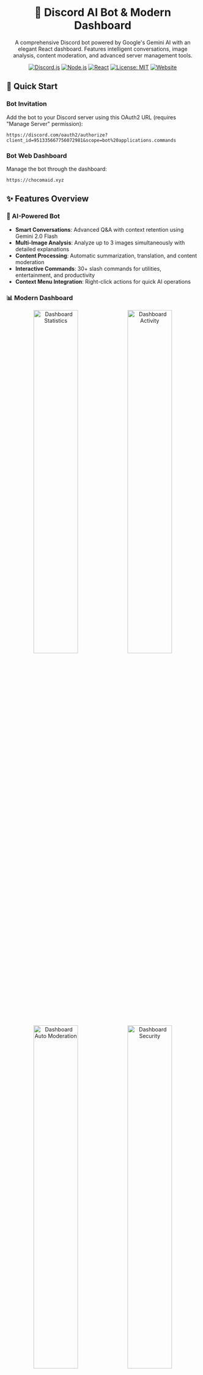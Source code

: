 <div align="center">

# 🤖 Discord AI Bot & Modern Dashboard

A comprehensive Discord bot powered by Google's Gemini AI with an elegant React dashboard. Features intelligent conversations, image analysis, content moderation, and advanced server management tools.

[![Discord.js](https://img.shields.io/badge/discord.js-v14.21.0-blue.svg)](https://discord.js.org/)
[![Node.js](https://img.shields.io/badge/node.js-16.9.0+-green.svg)](https://nodejs.org/)
[![React](https://img.shields.io/badge/react-18.3.1-blue.svg)](https://reactjs.org/)
[![License: MIT](https://img.shields.io/badge/License-MIT-yellow.svg)](LICENSE)
[![Website](https://img.shields.io/badge/website-chocomaid.xyz-ff69b4.svg)](https://chocomaid.xyz)

</div>

## 🚀 Quick Start

### Bot Invitation
Add the bot to your Discord server using this OAuth2 URL (requires "Manage Server" permission):

```
https://discord.com/oauth2/authorize?client_id=951335667756072981&scope=bot%20applications.commands
```

### Bot Web Dashboard
Manage the bot through the dashboard:

```
https://chocomaid.xyz
```

## ✨ Features Overview

### 🤖 AI-Powered Bot
- **Smart Conversations**: Advanced Q&A with context retention using Gemini 2.0 Flash
- **Multi-Image Analysis**: Analyze up to 3 images simultaneously with detailed explanations
- **Content Processing**: Automatic summarization, translation, and content moderation
- **Interactive Commands**: 30+ slash commands for utilities, entertainment, and productivity
- **Context Menu Integration**: Right-click actions for quick AI operations

### 📊 Modern Dashboard

<div align="center">
  <img src="https://chocomaid.xyz/images/dashboard/dashboard_statistics.png" alt="Dashboard Statistics" width="48%">
  <img src="https://chocomaid.xyz/images/dashboard/dashboard_activity.png" alt="Dashboard Activity" width="48%">
</div>

<div align="center">
  <img src="https://chocomaid.xyz/images/dashboard/dashboard_automod.png" alt="Dashboard Auto Moderation" width="48%">
  <img src="https://chocomaid.xyz/images/dashboard/dashboard_security.png" alt="Dashboard Security" width="48%">
</div>

<p align="center">
  <em>Dashboard overview showing statistics, activity monitoring, auto-moderation settings, and security features</em>
</p>

- **OAuth2 Integration**: Secure Discord login with guild management
- **Real-time Management**: Live auto-response configuration and testing
- **Intuitive UI**: Glass-morphism design with dark/light theme support
- **Advanced Tools**: Regex tester, bulk operations, and analytics dashboard
- **Comprehensive Moderation**: Full suite of moderation tools and configuration

### 🛡️ Advanced Moderation System

<div align="center">
  <img src="https://chocomaid.xyz/images/dashboard/moderation.png" alt="Moderation Dashboard" width="70%">
</div>

<p align="center">
  <em>Comprehensive moderation dashboard with real-time controls and configuration options</em>
</p>

- **🚪 Welcome System**: Customizable welcome messages, cards, and auto-role assignment
- **🤖 Auto Moderation**: Spam detection, content filtering, link security with VirusTotal/SafeBrowsing integration
- **👥 Role Management**: Reaction roles, self-assignable roles, and permission management
- **📊 XP & Leveling**: Message-based progression system with rewards and leaderboards
- **📅 Scheduled Messages**: Automated announcements with cron-based scheduling
- **📋 Audit Logging**: Comprehensive activity tracking and moderation logs
- **🛡️ Anti-Raid Protection**: Real-time raid detection and automated response system

### 🛠️ Core Capabilities
- **Modular Architecture**: Clean, maintainable codebase with proper separation of concerns
- **Rate Limiting**: Built-in protection against spam and abuse
- **Error Handling**: Comprehensive error tracking and graceful failure recovery
- **Real-time Updates**: Live configuration changes without bot restart

## 🌐 Multi-Language Support (i18n)

The bot dashboard features comprehensive internationalization support with **7 languages** available:

### 🗣️ Supported Languages
- **English (en)** - Default language
- **Indonesian (id)** - Bahasa Indonesia  
- **Spanish (es)** - Español
- **French (fr)** - Français
- **German (de)** - Deutsch
- **Japanese (ja)** - 日本語
- **Chinese Traditional (cn)** - 繁體中文

### 🎯 Language Features
- **Instant Switching**: Real-time language changes without page reload
- **Persistent Preference**: Language choice saved across browser sessions
- **Auto-Detection**: Automatically detects browser language on first visit
- **Fallback System**: Graceful fallback to English for missing translations
- **Complete Coverage**: All UI elements, buttons, forms, and messages translated

### 🔧 Dashboard Localization
The dashboard provides full translation coverage for:

| Feature Category | Translation Coverage |
|------------------|---------------------|
| **Navigation & Menus** | Complete interface navigation and menu items |
| **Settings Panels** | All configuration options and descriptions |
| **Moderation Tools** | Auto-mod rules, anti-raid settings, audit logs |
| **XP & Leveling** | Experience system and leaderboard interface |
| **Role Management** | Reaction roles and permission configuration |
| **Scheduled Messages** | Automation and scheduling interface |
| **Error Messages** | User-friendly error descriptions and tooltips |
| **Forms & Validation** | Input labels, placeholders, and validation messages |

### 🎨 Language Selector
<div align="center">
  <img src="https://chocomaid.xyz/images/dashboard/language_selector.png" alt="Language Selector" width="40%">
</div>

<p align="center">
  <em>Language selector dropdown available in the dashboard navbar for instant switching</em>
</p>

### 🚀 Advanced Translation Features

#### Smart Interpolation
Support for dynamic content with variable substitution:
```javascript
// Example: "Welcome back, {{username}}!"
t('welcome', { username: 'John' })
// Result: "Welcome back, John!" (English)
// Result: "Selamat datang kembali, John!" (Indonesian)
```

#### Contextual Translations
Separate translations for different contexts:
```json
{
  "buttons": {
    "save": "Save"
  },
  "messages": {
    "save": "Your changes have been saved"
  }
}
```

#### Date & Time Localization
Automatic formatting for dates and timestamps based on selected language:
- **Time Format**: 24-hour vs 12-hour (AM/PM) based on locale
- **Date Format**: DD/MM/YYYY vs MM/DD/YYYY based on region
- **Relative Time**: "2 hours ago" properly localized

### 🔄 Language Detection Priority
1. **User Preference** - Previously saved language choice
2. **Browser Language** - Automatic detection from navigator.language
3. **Default Fallback** - English as the default language

### 📊 Translation Statistics
- **7 languages** fully supported
- **500+ translation keys** covering all interface elements
- **99% coverage** across all dashboard features
- **Real-time switching** with no performance impact

## ⚙️ Technology Stack

### Backend
- **Runtime**: Node.js 16.9.0+
- **Framework**: Discord.js v14.21.0
- **AI Engine**: Google Generative AI (Gemini 2.0 Flash)
- **Database**: MongoDB 6.x / MySQL 8.x support
- **API**: Express.js 5.x with CORS and rate limiting

### Frontend
- **Framework**: React 18.3.1 with modern hooks
- **Build Tool**: Vite 5.x for fast development
- **Styling**: Bootstrap 5.3.3 + Custom CSS
- **Charts**: Highcharts for analytics visualization
- **Tables**: DataTables.net for advanced data management

### Development & Deployment
- **Package Manager**: npm with workspace support
- **Version Control**: Git with conventional commits
- **Environment**: dotenv for configuration management
- **Security**: JWT authentication with auto-rotation

## 📋 Available Commands

### 🎯 Core Commands

<div align="center">
  <img src="https://chocomaid.xyz/images/dashboard/commands_list.png" alt="Commands List" width="60%">
</div>

<p align="center">
  <em>Interactive commands interface showing all available bot commands and their usage</em>
</p>

| Command | Description | Usage |
|---------|-------------|--------|
| `/ping` | Check bot responsiveness | `/ping` |
| `/help` | Interactive help system | `/help [category]` |
| `/whoami` | Display user information | `/whoami` |
| `/uptime` | Show bot uptime statistics | `/uptime` |
| `/user info` | Get detailed user information | `/user info [target:<@user>]` |
| `/echo` | Echo back text | `/echo text:<message>` |

### 🤖 AI & Intelligence
| Command | Description | Usage |
|---------|-------------|--------|
| `/ask` | Ask Gemini AI anything with caching | `/ask prompt:<your question>` |
| `/askfollow` | Continue conversation with context | `/askfollow prompt:<follow-up>` |
| `/explain_image` | Analyze 1-3 images with AI | `/explain_image image:<file> [prompt]` |
| `/summarize` | Summarize recent chat messages | `/summarize [count:30]` |
| `/translate` | Translate text to any language | `/translate text:<text> target:<language>` |

### 🗳️ Interactive Features
| Command | Description | Usage |
|---------|-------------|--------|
| `/poll create` | Create interactive button polls | `/poll create question:<q> options:<a,b,c>` |
| `/poll results` | View detailed poll results | `/poll results id:<pollId>` |
| `/remind` | Set personal reminders | `/remind minutes:<n> text:<message>` |
| `/autoreply` | Manage auto-responses | `/autoreply [enable/disable]` |

### 🛡️ Moderation & Management
| Command | Description | Usage |
|---------|-------------|--------|
| `/antiraid status` | View anti-raid protection status | `/antiraid status` |
| `/antiraid toggle` | Enable/disable anti-raid protection | `/antiraid toggle enabled:<true/false>` |
| `/automod list` | List all automod rules | `/automod list` |
| `/automod info` | Get detailed rule information | `/automod info id:<rule_id>` |
| `/automod toggle` | Enable/disable automod rule | `/automod toggle id:<rule_id> enabled:<true/false>` |
| `/audit` | View audit logging information | `/audit [settings]` |
| `/welcome preview` | Preview welcome message settings | `/welcome preview` |
| `/welcome toggle` | Enable/disable welcome system | `/welcome toggle enabled:<true/false>` |
| `/scheduler list` | List all scheduled messages | `/scheduler list` |
| `/scheduler info` | Get scheduled message details | `/scheduler info id:<message_id>` |
| `/scheduler enable` | Enable scheduled message | `/scheduler enable id:<message_id>` |
| `/scheduler disable` | Disable scheduled message | `/scheduler disable id:<message_id>` |
| `/scheduler run` | Manually run scheduled message | `/scheduler run id:<message_id>` |
| `/role` | Manage self-assignable roles | `/role add/remove/list/info <role_name>` |

### 📊 XP & Leveling System
| Command | Description | Usage |
|---------|-------------|--------|
| `/xp check` | Check your or another user's XP and level | `/xp check [user:<@user>]` |
| `/xp leaderboard` | Show the server XP leaderboard | `/xp leaderboard [limit:<1-25>]` |
| `/level` | Alternative level check command | `/level [user:<@user>]` |
| `/rank` | Show user's rank in the server | `/rank [user:<@user>]` |
| `/leaderboard` | Show top users by XP | `/leaderboard [limit:<number>]` |
| `/xp-admin` | Admin commands for XP management | `/xp-admin [add/remove/set] [user] [amount]` |

### 🧮 Utilities & Tools
| Command | Description | Usage |
|---------|-------------|--------|
| `/math` | Perform mathematical calculations | `/math add/sub/mul/div a:<n> b:<n>` |
| `/meme` | Generate or fetch memes | `/meme [category]` |

### 📺 Media Integration
| Command | Description | Usage |
|---------|-------------|--------|
| `/twitchstats` | Get Twitch channel statistics | `/twitchstats [channel]` |
| `/twitchdebug` | Debug Twitch integration | `/twitchdebug` |
| `/ytstats` | YouTube channel statistics | `/ytstats [channel]` |
| `/ytwatch` | YouTube monitoring tools | `/ytwatch [action]` |
| `/ytdebug` | Debug YouTube integration | `/ytdebug` |

### 🖱️ Context Menu Actions
Right-click on messages to access:
- **Explain Image** - Analyze images in the message with AI
- **Summarize** - Summarize conversation context
- **Translate** - Auto-detect and translate content

### Required Permissions
The bot requires the following Discord permissions:
- `Send Messages`
- `Use Slash Commands`
- `Embed Links`
- `Attach Files`
- `Read Message History`
- `Add Reactions`
- `Manage Messages` (for polls and moderation)

## 📚 Documentation

### 🛡️ Moderation System Documentation
The bot includes a comprehensive moderation system with detailed documentation for each feature:

| Feature | Documentation | Description |
|---------|---------------|-------------|
| **🚪 Welcome System** | [docs/WELCOME_SYSTEM.md](docs/WELCOME_SYSTEM.md) | Customizable welcome messages, cards, and auto-role assignment |
| **🤖 Auto Moderation** | [docs/AUTOMOD_SYSTEM.md](docs/AUTOMOD_SYSTEM.md) | Spam detection, content filtering, and security integration |
| **👥 Role Management** | [docs/ROLE_MANAGEMENT.md](docs/ROLE_MANAGEMENT.md) | Reaction roles, self-assignable roles, and permission management |
| **📊 XP & Leveling** | [docs/XP_LEVELING.md](docs/XP_LEVELING.md) | Experience points system with rewards and progression |
| **📅 Scheduled Messages** | [docs/SCHEDULER.md](docs/SCHEDULER.md) | Automated announcements with cron-based scheduling |
| **📋 Audit Logging** | [docs/AUDIT_LOGGING.md](docs/AUDIT_LOGGING.md) | Comprehensive activity tracking and moderation logs |
| **🛡️ Anti-Raid Protection** | [docs/ANTI_RAID_SYSTEM.md](docs/ANTI_RAID_SYSTEM.md) | Real-time raid detection and automated response |
| **📖 Moderation Overview** | [docs/MODERATION_OVERVIEW.md](docs/MODERATION_OVERVIEW.md) | Complete overview of all moderation features |

### 🔧 Key Features
- **Dashboard Configuration**: All features configurable via web dashboard
- **Real-time Updates**: Configuration changes apply immediately
- **Security Integration**: VirusTotal and Google Safe Browsing API integration
- **Performance Optimized**: Efficient caching and database optimization
- **Comprehensive Logging**: Full audit trail for all moderation actions


## 🖼️ AI Image Analysis

### Context Menu (Recommended)
Right-click (mobile: long press) on any message containing images → Apps → **Explain Image**. This method guarantees accurate image capture and analysis.

### Slash Command Method
Use `/explain_image` with up to 3 image attachments:

1. **Single Image**: `/explain_image image:<file>` 
2. **Multiple Images**: `/explain_image image:<file1> image2:<file2> image3:<file3>`
3. **With Custom Prompt**: `/explain_image image:<file> prompt:<specific question>`

### Features
- **Multi-Image Support**: Analyze up to 3 images simultaneously
- **Smart Re-upload**: Automatically handles large images (skips >8MB)
- **Detailed Analysis**: Comprehensive explanations with context
- **Embed Integration**: Clean presentation with image previews

## 🤖 AI Integration

### Gemini 2.0 Flash Integration
- **Model**: Latest Gemini 2.0 Flash for optimal performance
- **Context Retention**: Maintains conversation history for follow-up questions
- **Error Handling**: Exponential backoff with up to 3 retry attempts
- **Memory Management**: Intelligent prompt caching (3-minute duration)
- **Safety Features**: Content filtering and response validation

### Conversation Features
- **Contextual Follow-ups**: Use `/askfollow` to continue conversations
- **Smart Chunking**: Automatically splits long responses for readability
- **Multi-modal Input**: Combine text and images in single queries
- **Language Support**: Automatic language detection and translation

### Performance Optimizations
- **Caching**: In-memory prompt cache for faster responses
- **Rate Limiting**: Built-in protection against API abuse
- **Async Processing**: Non-blocking operations for better responsiveness

## 🛡️ Moderation Dashboard Features

### Advanced Moderation Tools
- **Real-time Configuration**: All moderation features configurable via dashboard
- **Anti-Raid Protection**: Automated raid detection with configurable thresholds
- **Auto Moderation**: Content filtering with VirusTotal and Google Safe Browsing integration
- **Welcome System**: Customizable welcome messages with card generation
- **Role Management**: Reaction roles and self-assignable role systems
- **XP & Leveling**: Comprehensive progression system with rewards
- **Scheduled Messages**: Cron-based automated announcements
- **Audit Logging**: Full activity tracking and moderation logs

### Security Features
- **Link Scanning**: Real-time URL security scanning with external APIs
- **Phishing Protection**: Advanced phishing detection and prevention
- **Spam Detection**: Multi-layered spam detection algorithms
- **Content Filtering**: Custom word and pattern filtering
- **Account Analysis**: New member screening and risk assessment

## 🛠️ Comprehensive Moderation System

### Core Moderation Features

#### 🚪 Welcome System
- Customizable welcome messages with variable support
- Automatic welcome card generation with user avatars
- Auto-role assignment for new members
- Direct message welcoming capabilities
- Channel-specific announcement configuration

#### 🤖 Auto Moderation
- **Spam Detection**: Message frequency and content analysis
- **Content Filtering**: Custom word and pattern filtering with regex support
- **Link Security**: Real-time URL scanning with VirusTotal and Google Safe Browsing
- **Caps Lock Control**: Configurable uppercase text limits
- **Mention Protection**: Prevent @everyone/@here abuse and mass mentions
- **Invite Link Filtering**: Block unauthorized Discord invites

#### 🛡️ Anti-Raid Protection
- **Real-time Monitoring**: Join rate and account age analysis
- **Automated Response**: Configurable actions (kick, ban, timeout, lockdown)
- **Suspicious Account Detection**: Multi-factor risk assessment
- **Grace Period Monitoring**: New member behavior tracking
- **Bypass Roles**: Exempt trusted users from protection

#### 📊 XP & Leveling System
- **Message-based XP**: Earn experience points from chat activity
- **Voice Channel XP**: Gain XP for time spent in voice channels
- **Level Progression**: Customizable leveling curves and requirements
- **Role Rewards**: Automatic role assignment at specific levels
- **Leaderboards**: Server-wide and time-based rankings
- **Anti-Gaming**: Cooldowns and duplicate message prevention

#### 👥 Role Management
- **Reaction Roles**: Assign roles via emoji reactions
- **Self-Assignable Roles**: `/role` command for user role management
- **Role Categories**: Organize roles by type (color, interest, access)
- **Permission Sync**: Automatic permission management
- **Role Menus**: Interactive dropdown and button interfaces

#### 📅 Scheduled Messages
- **Cron-based Scheduling**: Flexible timing with cron expressions
- **Multiple Formats**: Text, embed, and rich content support
- **Variable Support**: Dynamic content with server and user variables
- **Time Zone Handling**: Global and per-message timezone configuration
- **Manual Execution**: Test and run messages on demand

#### 📋 Audit Logging
- **Comprehensive Tracking**: Message, member, and server changes
- **Multiple Log Channels**: Separate channels for different event types
- **Customizable Formats**: Embed or text-based log formatting
- **Retention Settings**: Configurable log retention periods
- **Export Capabilities**: Data export for compliance and analysis

## 🔒 Security & Safety

### Bot Security
- **Permission Validation**: Strict checking of user and bot permissions
- **Rate Limiting**: Built-in protection against command spam and API abuse
- **Input Sanitization**: Comprehensive validation of all user inputs
- **Error Handling**: Graceful error management without exposing sensitive data

### API Security
- **JWT Authentication**: Secure token-based authentication with auto-rotation
- **CORS Configuration**: Properly configured cross-origin resource sharing
- **Request Validation**: Schema validation for all API endpoints
- **Audit Logging**: Comprehensive logging of all administrative actions

### Content Safety
- **AI Content Filtering**: Automatic filtering of inappropriate AI responses
- **Image Analysis Safety**: Content validation for image explanation features
- **Link Security**: Real-time URL scanning with VirusTotal and Google Safe Browsing
- **Phishing Protection**: Advanced phishing detection and prevention
- **Abuse Prevention**: Multiple layers of protection against malicious usage

### Data Protection
- **Minimal Data Collection**: Only stores necessary operational data
- **Secure Storage**: Encrypted storage for sensitive configuration data
- **Data Retention**: Automatic cleanup of temporary data and old logs
- **Privacy Compliance**: GDPR-friendly data handling practices

## 🗓️ Development Roadmap

### Current Features ✅
- **AI Integration**: Gemini 2.0 Flash with image analysis and conversation context
- **Dashboard Interface**: Modern web interface for all configurations
- **Comprehensive Moderation**: Full suite including anti-raid, auto-mod, welcome system
- **XP & Leveling**: Complete progression system with rewards and leaderboards
- **Role Management**: Reaction roles and self-assignable systems
- **Scheduled Messages**: Cron-based automation with variable support
- **Security Integration**: VirusTotal and Google Safe Browsing APIs
- **🌐 Multi-language Support**: Complete internationalization with 7 languages
- **📊 Enhanced Analytics**: Detailed usage statistics and performance metrics

### Planned Features 🚧
- **🎮 Game Integration**: Enhanced gaming features and social platform connections
- **📱 Mobile Dashboard**: Responsive mobile interface improvements
- **🎨 Custom Themes**: Theme builder and community theme sharing

### Technical Improvements 🛠️
- **🧪 Testing Suite**: Comprehensive unit and integration testing
- **🚀 CI/CD Pipeline**: Automated testing, building, and deployment
- **📈 Performance Monitoring**: Real-time performance tracking and alerting
- **🔄 Database Migrations**: Automated schema versioning and migrations
- **🏗️ Microservices**: Modular architecture for better scalability

### Quality of Life ✨
- **♿ Accessibility**: Full WCAG compliance and screen reader support
- **📚 Interactive Documentation**: API documentation and video tutorials
- **💾 Backup System**: Automated backup and restore functionality
- **🔍 Advanced Search**: Full-text search across all bot data and logs

## 💬 Support & Community

### Getting Help
- **📚 Documentation**: Check our comprehensive guides and API documentation
- **🐛 Issues**: Report bugs or request features on [GitHub Issues](https://github.com/husniaditya/dc-ai_bot/issues)
- **💬 Discussions**: Join community discussions on [GitHub Discussions](https://github.com/husniaditya/dc-ai_bot/discussions)
- **📧 Contact**: Reach out to maintainers for security issues or private concerns

### Community Guidelines
Please read our [Code of Conduct](CODE_OF_CONDUCT.md) before participating in the community. We're committed to providing a welcoming and inclusive environment for all contributors.

### Security
If you discover a security vulnerability, please follow our [Security Policy](SECURITY.md) for responsible disclosure.

## 📄 License

This project is licensed under the [MIT License](LICENSE) - see the LICENSE file for details.

### Third-Party Licenses
- Discord.js - Apache 2.0 License
- React - MIT License
- Bootstrap - MIT License
- Google Generative AI - Google AI Terms of Service

---

<div align="center">

**Built with ❤️ for the Discord community**

[⭐ Star this repo](https://github.com/husniaditya/dc-ai_bot) • [🐛 Report Bug](https://github.com/husniaditya/dc-ai_bot/issues) • [✨ Request Feature](https://github.com/husniaditya/dc-ai_bot/issues)

</div>
